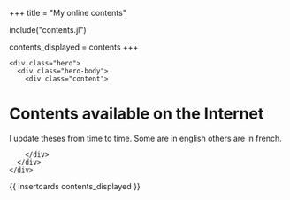 +++
title = "My online contents"

include("contents.jl")

contents_displayed = contents
+++

~~~
<div class="hero">
  <div class="hero-body">
    <div class="content">
~~~
# Contents available on the Internet

I update theses from time to time. Some are in english others are in french.

~~~
    </div>
  </div>
</div>
~~~

{{ insertcards contents_displayed }}
